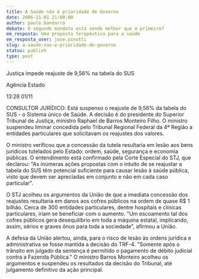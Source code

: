 ```yaml
---
title: A Saúde não é prioridade de Governo
date: 2006-11-01 21:00:00
author: paulo.bandarra
debate: O segundo mandato está sendo melhor que o primeiro?
em_resposta: Uma proposta terapêutica para a saúde
em_resposta_user: jose.pinotti
slug: a-saude-nao-e-prioridade-de-governo
status: publish 
type: post
---
```


Justiça impede reajuste de 9,56% na tabela do SUS




Agência Estado


13:28 01/11


CONSULTOR JURÍDICO: Está suspenso o reajuste de 9,56% da tabela do SUS - o Sistema único de Saúde. A decisão é do presidente do Superior Tribunal de Justiça, ministro Raphael de Barros Monteiro Filho. O ministro suspendeu liminar concedida pelo Tribunal Regional Federal da 4ª Região a entidades particulares que solicitavam os reajustes dos valores. 


O ministro verificou que a concessão da tutela resultaria em lesão aos bens jurídicos tutelados pelo Estado: ordem, saúde, segurança e economia públicas. O entendimento está confirmado pela Corte Especial do STJ, que declarou: "As inúmeras ações propostas com o intuito de se reajustar a tabela do SUS têm potencial suficiente para causar lesão à saúde pública, visto que devem ser apreciadas em conjunto e não em cada caso particular".

O STJ acolheu os argumentos da União de que a imediata concessão dos reajustes resultaria em danos aos cofres públicos na ordem de quase R$ 1 bilhão. Cerca de 300 entidades particulares, dentre hospitais e clínicas particulares, iriam se beneficiar com o aumento. "Um escoamento tal dos cofres públicos gera desequilíbrio em toda a máquina estatal, implicando, assim, sérios e graves ônus para toda a sociedade", afirmou a União. 

A defesa da União alertou, ainda, para o risco de lesão às ordens jurídica e administrativa se fosse mantida a decisão do TRF-4. "Somente após o trânsito em julgado da sentença é permitido o pagamento de débito judicial contra a Fazenda Pública." O ministro Barros Monteiro acolheu os argumentos e suspendeu os resultados da decisão do Tribunal, até julgamento definitivo da ação principal.
